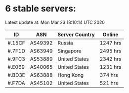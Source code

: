 # 6 stable servers:

Latest update at: Mon Mar 23 18:10:14 UTC 2020

| ID | ASN | Server Country | Online |
| -- | --- | -------------- | ------ |
| #.15CF | AS49392 | Russia | 1247 hrs |
| #.7F1D | AS63949 | Singapore | 2495 hrs |
| #.9FC3 | AS53889 | United States | 2342 hrs |
| #.E069 | AS40065 | United States | 1231 hrs |
| #.BD3E | AS63888 | Hong Kong | 374 hrs |
| #.F7DA | AS45102 | United States | 521 hrs |

